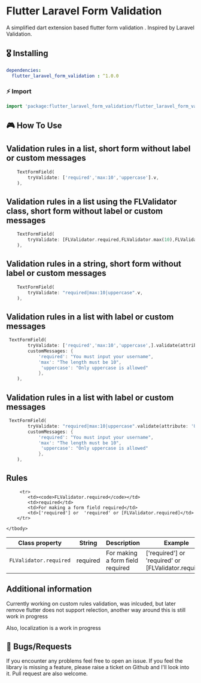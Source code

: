 # Flutter Laravel Form Validation

A simplified dart extension based flutter form validation . Inspired by Laravel Validation.

## 🎖 Installing

```yaml
dependencies:
  flutter_laravel_form_validation : ^1.0.0
```

### ⚡️ Import
```dart
import 'package:flutter_laravel_form_validation/flutter_laravel_form_validation.dart';
```

## 🎮 How To Use

## Validation rules in a list, short form without label or custom messages

```dart
    TextFormField(
        tryValidate: ['required','max:10','uppercase'].v,
    ),
```

## Validation rules in a list using the FLValidator class, short form without label or custom messages

```dart
    TextFormField(
        tryValidate: [FLValidator.required,FLValidator.max(10),FLValidator.uppercase].v,
    ),
```

## Validation rules in a string,  short form without label or custom messages
```dart
    TextFormField(
        tryValidate: "required|max:10|uppercase".v,
    ),
```

## Validation rules in a list with label or custom messages
```dart
 TextFormField(
        tryValidate: ['required','max:10','uppercase',].validate(attribute: 'Username',
        customMessages: {
            'required': "You must input your username",
            'max': "The length must be 10",
             'uppercase': "Only uppercase is allowed"
            },
    ),
```

## Validation rules in a list with label or custom messages
```dart
 TextFormField(
        tryValidate: "required|max:10|uppercase".validate(attribute: 'Username',
        customMessages: {
            'required': "You must input your username",
            'max': "The length must be 10",
             'uppercase': "Only uppercase is allowed"
            },
    ),
```
## Rules

 <table>
    <thead>
      <tr>
        <th>Class property</th>
        <th>String </th>
        <th>Description</th>
        <th>Example</th>
      </tr>
    </thead>
    <tbody>
        <tr>
            <td><code>FLValidator.required</code></td>
            <td>required</td>
            <td>For making a form field required</td>
            <td>['required'] or  'required' or [FLValidator.required]</td>
        </tr>

         <tr>
            <td><code>FLValidator.required</code></td>
            <td>required</td>
            <td>For making a form field required</td>
            <td>['required'] or  'required' or [FLValidator.required]</td>
        </tr>
       
    </tbody>
  </table>

## Additional information
Currently working on custom rules validation, was inlcuded, but later remove flutter does not support relection, another way around this is still work in progress

Also, localization is a work in progress

## 🐛 Bugs/Requests

If you encounter any problems feel free to open an issue. If you feel the library is
missing a feature, please raise a ticket on Github and I'll look into it.
Pull request are also welcome.
